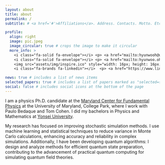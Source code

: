 ```yaml
---
layout: about
title: about
permalink: /
subtitle: # <a href='#'>Affiliations</a>. Address. Contacts. Motto. Etc.

profile:
  align: right
  image: pic.jpeg
  image_circular: true # crops the image to make it circular
  more_info: >
    <i class="fa-solid fa-envelope"></i> <p> <a href="mailto:hyunwooh@umd.edu">hyunwooh@umd.edu</a> </p>  <br>
    <i class="fa-solid fa-envelope"></i> <p> <a href="mailto:hyunwoo.oh5@gmail.com">hyunwoo.oh5@gmail.com</a> </p> <br>
    <img src="assets/img/inspire.ico" style="width: 16px; height: 16px;"> <p> <a href="https://inspirehep.net/authors/2087569">INSPIRE-HEP</a> </p>
    <i class="fa-brands fa-linkedin"></i>  <p> <a href="https://www.linkedin.com/in/hyunwoo--oh/">LinkedIn</a> </p>

news: true # includes a list of news items
selected_papers: true # includes a list of papers marked as "selected={true}"
social: false # includes social icons at the bottom of the page
---
```


<!--  <p> <a href="https://scholar.google.com/citations?user=fxVJYqoAAAAJ">Google Scholar</a> </p> -->

I am a physics Ph.D. candidate at the [Maryland Center for Fundamental Physics](https://mcfp.physics.umd.edu) at the University of Maryland, College Park, where I work with Paulo Bedaque and Tom Cohen.  I did my bachelors in Physics and Mathematics at [Yonsei University](https://www.yonsei.ac.kr/en_sc/index.do).

My research has focused on improving stochastic simulation methods. I use machine learning and statistical techniques to reduce variance in Monte Carlo calculations, enhancing accuracy and reliability in complex simulations. Additionally, I have been developing quantum algorithms: I design and analyze methods for efficient quantum state preparation, contributing to the advancement of practical quantum computing for simulating quantum field theories.
